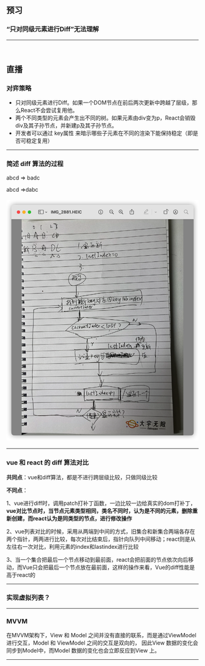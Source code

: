 ## 预习

### “只对同级元素进行Diff”无法理解

---

​    



## 直播

### 对弈策略

- 只对同级元素进行Diff。如果一个DOM节点在前后两次更新中跨越了层级，那么React不会尝试复用他。
- 两个不同类型的元素会产生出不同的树。如果元素由div变为p，React会销毁div及其子孙节点，并新建p及其子孙节点。
- 开发者可以通过 key属性 来暗示哪些子元素在不同的渲染下能保持稳定（即是否可稳定复用）

---

### 简述 diff 算法的过程

abcd => badc

abcd =>dabc

#### ![image-20221022181249253](https://raw.githubusercontent.com/wojiaofengzhongzhuifeng/iamge-host-2/master/image-20221022181249253.png)

---

### vue 和 react 的 diff 算法对比

**共同点**：vue和diff算法，都是不进行跨层级比较，只做同级比较

**不同点**：

​        1、vue进行diff时，调用patch打补丁函数，一边比较一边给真实的dom打补丁，**vue对比节点时，当节点元素类型相同，类名不同时，认为是不同的元素，删除重新创建，而react认为是同类型的节点，进行修改操作**

​        2、vue列表对比的时候，采用从两端到中间的方式，旧集合和新集合两端各存在两个指针，两两进行比较，每次对比结束后，指针向队列中间移动；react则是从左往右一次对比，利用元素的index和lastindex进行比较

​        3、当一个集合把最后一个节点移动到最前面，react会把前面的节点依次向后移动，而Vue只会把最后一个节点放在最前面，这样的操作来看，Vue的diff性能是高于react的

---

### 实现虚拟列表？

---

### MVVM

在MVVM架构下，View 和 Model 之间并没有直接的联系，而是通过ViewModel进行交互，Model 和 ViewModel 之间的交互是双向的， 因此View 数据的变化会同步到Model中，而Model 数据的变化也会立即反应到View 上。

---

